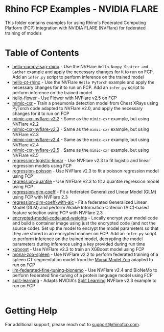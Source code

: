 # Rhino FCP Examples - NVIDIA FLARE
This folder contains examples for using Rhino's Federated Computing Platform (FCP) integration with NVIDIA FLARE (NVFlare) for federated training of models
<br>

# Table of Contents
- [hello-numpy-sag-rhino](./hello-numpy-sag-rhino/README.md) - Use the NVFlare `Hello Numpy Scatter and Gather` example and apply the necessary changes for it to run on FCP. Add an `infer.py` script to perform inference on the trained model 
- [hello-pt-rhino](./hello-pt-rhino/README.md) - Use the NVFlare `Hello PyTorch` example and apply the necessary changes for it to run on FCP. Add an `infer.py` script to perform inference on the trained model
- [hello-flower](./hello-flower/README.md) - Use Flower with NVFlare v2.5 on FCP
- [mimic-cxr](./mimic-cxr/README.md) - Train a pneumonia detection model from Chest XRays using PyTorch code adapted to NVFlare v2.0, and apply the necessary changes for it to run on FCP
- [mimic-cxr-nvflare-v2.2](./mimic-cxr-nvflare-v2.2/README.md) - Same as the `mimic-cxr` example, but using NVFlare v2.2
- [mimic-cxr-nvflare-v2.3](./mimic-cxr-nvflare-v2.3/README.md) - Same as the `mimic-cxr` example, but using NVFlare v2.3
- [mimic-cxr-nvflare-v2.4](./mimic-cxr-nvflare-v2.4/mimic-cxr-fedavg/README.md) - Same as the `mimic-cxr` example, but using NVFlare v2.4
- [mimic-cxr-nvflare-v2.5](./mimic-cxr-nvflare-v2.5/mimic-cxr-fedavg/README.md) - Same as the `mimic-cxr` example, but using NVFlare v2.5
- [regression-logistic-linear](./regression-logistic-linear/README.md) - Use NVFlare v2.3 to fit logistic and linear regression models using FCP
- [regression-poisson](./regression-poisson/README.md) - Use NVFlare v2.3 to fit a poisson regression model using FCP
- [regression-quantile](./regression-quantile/README.md) - Use NVFlare v2.3 to fit a quantile regression model using FCP
- [regression-glm-coeff](./regression-glm-coeff/README.md) - Fit a federated Generalized Linear Model (GLM) using FCP with NVFlare 2.3
- [regression-glm-coeff-with-aic](./regression-glm-coeff-with-aic/README.md) - Fit a federated Generalized Linear Model (GLM) and perform Akaike Information Criterion (AIC)-based feature selection using FCP with NVFlare 2.3
- [encrypted-model-code-and-weights](./encrypted-model-code-and-weights/README.md) - Locally encrypt your model code and build a container image using just the encrypted code (and not the source code). Set up the model to encrypt the model parameters so that they are stored in an encrypted manner on FCP. Add an `infer.py` script to perform inference on the trained model, decrypting the model parameters during inference using a key provided during run time
- [xgboost](./xgboost/README.md) - Use NVFlare v2.3 to train an XGBoost model using FCP
- [monai-zoo-spleen](./monai-zoo-spleen/README.md) - Use NVFlare v2.2 to perform federated training of a spleen CT segmentation model from the [Monai Model Zoo](https://monai.io/model-zoo.html) adapted to run on FCP
- [llm-federated-fine-tuning-bionemo](./llm-federated-fine-tuning-bionemo/README.md) - Use NVFlare v2.4 and BioNeMo to perform federated fine-tuning of a protein language model using FCP
- [split-learning](./split-learning/README.md) - Adapts NVIDIA's [Split Learning](https://github.com/NVIDIA/NVFlare/tree/2.3/examples/advanced/vertical_federated_learning) NVFlare v2.3 example to run on FCP
<br><br>

# Getting Help
For additional support, please reach out to [support@rhinofcp.com](mailto:support@rhinofcp.com).
